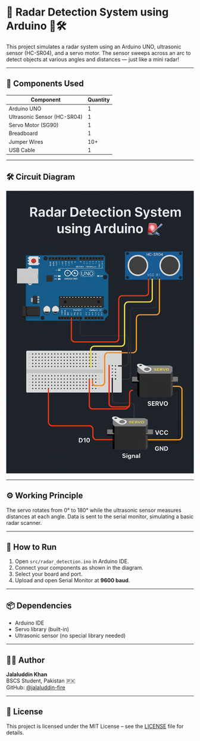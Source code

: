 # 📡 Radar Detection System using Arduino 🚨🛠️

This project simulates a radar system using an Arduino UNO, ultrasonic sensor (HC-SR04), and a servo motor. The sensor sweeps across an arc to detect objects at various angles and distances — just like a mini radar!

---

## 🧰 Components Used

| Component                | Quantity |
|--------------------------|----------|
| Arduino UNO              | 1        |
| Ultrasonic Sensor (HC-SR04) | 1     |
| Servo Motor (SG90)       | 1        |
| Breadboard               | 1        |
| Jumper Wires             | 10+      |
| USB Cable                | 1        |

---

## 🛠️ Circuit Diagram

![Radar Circuit](docs/radar_circuit.png)

---

## ⚙️ Working Principle

The servo rotates from 0° to 180° while the ultrasonic sensor measures distances at each angle. Data is sent to the serial monitor, simulating a basic radar scanner.

---

## 🧪 How to Run

1. Open `src/radar_detection.ino` in Arduino IDE.
2. Connect your components as shown in the diagram.
3. Select your board and port.
4. Upload and open Serial Monitor at **9600 baud**.

---

## 📦 Dependencies

- Arduino IDE  
- Servo library (built-in)  
- Ultrasonic sensor (no special library needed)

---

## 👨‍💻 Author

**Jalaluddin Khan**  
BSCS Student, Pakistan 🇵🇰  
GitHub: [@jalaluddin-fire](https://github.com/jalaluddin-fire)

---

## 📄 License

This project is licensed under the MIT License – see the [LICENSE](LICENSE) file for details.
